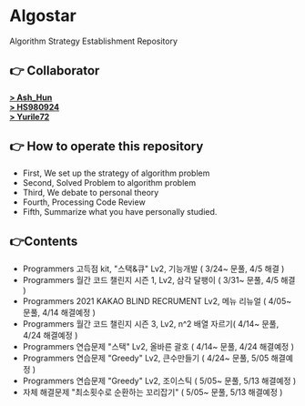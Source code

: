 # Algostar
Algorithm Strategy Establishment Repository

## 👉 Collaborator
[**> Ash_Hun**](https://github.com/ash-hun)  
[**> HS980924**](https://github.com/HS980924)  
[**> Yurile72**](https://github.com/Yurile72)

## 👉 How to operate this repository
- First, We set up the strategy of algorithm problem  
- Second, Solved Problem to algorithm problem  
- Third, We debate to personal theory
- Fourth, Processing Code Review  
- Fifth, Summarize what you have personally studied.  

## 👉Contents
- Programmers 고득점 kit, "스택&큐" Lv2, 기능개발 ( 3/24~ 문풀, 4/5 해결 )
- Programmers 월간 코드 챌린지 시즌 1, Lv2, 삼각 달팽이 ( 3/31~ 문풀, 4/5 해결 )
- Programmers 2021 KAKAO BLIND RECRUMENT Lv2, 메뉴 리뉴얼 ( 4/05~ 문풀, 4/14 해결예정 )
- Programmers 월간 코드 챌린지 시즌 3, Lv2, n^2 배열 자르기( 4/14~ 문풀, 4/24 해결예정 )
- Programmers 연습문제 "스택" Lv2, 올바른 괄호 ( 4/14~ 문풀, 4/24 해결예정 )
- Programmers 연습문제 "Greedy" Lv2, 큰수만들기 ( 4/24~ 문풀, 5/05 해결예정 )
- Programmers 연습문제 "Greedy" Lv2, 조이스틱 ( 5/05~ 문풀, 5/13 해결예정 )
- 자체 해결문제 "최소횟수로 순환하는 꼬리잡기" ( 5/05~ 문풀, 5/13 해결예정 )

